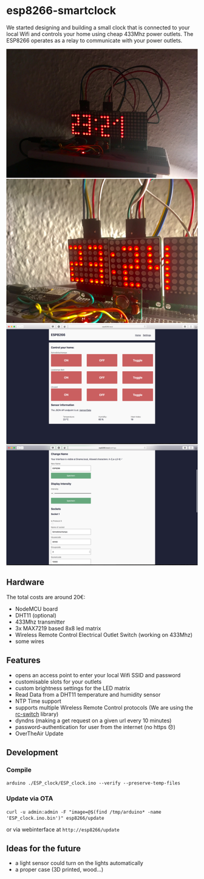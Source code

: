 # esp8266-smartclock

We started designing and building a small clock that is connected to your local Wifi and controls your home using cheap 433Mhz power outlets. The ESP8266 operates as a relay to communicate with your power outlets.

<img src="images/IMG_4446.JPG"/>
<img src="images/IMG_1157.JPG"/>
<img src="images/screenshot1.png"/>
<img src="images/screenshot2.png"/>

## Hardware
The total costs are around 20€:

* NodeMCU board
* DHT11 (optional)
* 433Mhz transmitter
* 3x MAX7219 based 8x8 led matrix
* Wireless Remote Control Electrical Outlet Switch (working on 433Mhz)
* some wires

## Features
* opens an access point to enter your local Wifi SSID and password
* customisable slots for your outlets
* custom brightness settings for the LED matrix
* Read Data from a DHT11 temperature and humidity sensor
* NTP Time support
* supports multiple Wireless Remote Control protocols (We are using the <a href="https://github.com/sui77/rc-switch">rc-switch</a> library)
* dyndns (making a get request on a given url every 10 minutes)
* password-authentication for user from the internet (no https 😞)
* OverTheAir Update

## Development

### Compile
```
arduino ./ESP_clock/ESP_clock.ino --verify --preserve-temp-files
```

### Update via OTA
```
curl -u admin:admin -F "image=@$(find /tmp/arduino* -name 'ESP_clock.ino.bin')" esp8266/update
```
or via webinterface at `http://esp8266/update`

## Ideas for the future
* a light sensor could turn on the lights automatically
* a proper case (3D printed, wood...)
